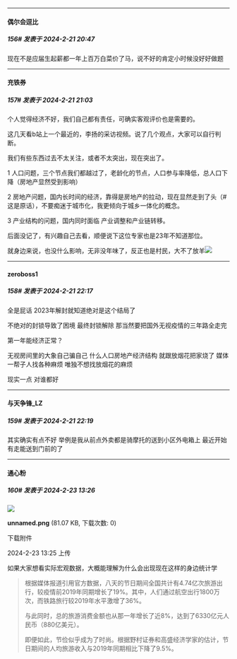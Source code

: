 ﻿
*****

####  偶尔会逗比  
##### 156#       发表于 2024-2-21 20:47

现在不是应届生起薪都一年上百万白菜价了马，说不好的肯定小时候没好好做题


*****

####  充铁券  
##### 157#       发表于 2024-2-21 21:03

个人觉得经济不好，我们自己都有责任，可确实客观评价也是需要的。

这几天看b站上一个最近的，李扬的采访视频。说了几个观点，大家可以自行判断。

我们有些东西过去不太关注，或者不太突出，现在突出了。

1 人口问题，三个节点我们都越过了，老龄化的节点，人口参与率降低，总人口下降（房地产显然受到影响）

2 房地产问题，国内长时间的经济，靠得是房地产的拉动，现在显然走到了头（#这是原话），不要痴迷于城市化，我更倾向于城乡一体化的概念。

3 产业结构的问题，国内同时面临 产业调整和产业链转移。

后面没记了，有兴趣自己去看，顺便说下这位专家也是23年不知道那位。

就身边来说，也没什么影响，无非没年味了，反正也是村民，大不了放羊<img src="https://static.saraba1st.com/image/smiley/face2017/009.gif" referrerpolicy="no-referrer">


*****

####  zeroboss1  
##### 158#       发表于 2024-2-21 22:17

全是屁话 2023年解封就知道绝对是这个结局了 

不绝对的封锁导致了困境 最终封锁解除 那当然要把国外无视疫情的三年路全走完

第一年能经济正常？

无视房间里的大象自己骗自己 什么人口房地产经济结构 就跟放烟花把家烧了 媒体一帮子人找各种麻烦 唯独不想找放烟花的麻烦 

现实一点 对谁都好

*****

####  与天争锋_LZ  
##### 159#       发表于 2024-2-21 22:19

其实确实有点不好
举例是我从前点外卖都是骑摩托的送到小区外电箱上
最近开始有走能送到门前的了


*****

####  通心粉  
##### 160#       发表于 2024-2-23 13:26

<img src="https://img.saraba1st.com/forum/202402/23/132549z2h22t0ik2i8dk82.png" referrerpolicy="no-referrer">

<strong>unnamed.png</strong> (81.07 KB, 下载次数: 0)

下载附件

2024-2-23 13:25 上传

如果大家想看实际宏观数据，大概能理解为什么会出现现在这样的身边统计学
 <blockquote>根据媒体报道引用官方数据，八天的节日期间全国共计有4.74亿次旅游出行，较疫情前2019年同期增长了19%。其中，人们通过航空出行1800万次，而铁路旅行较2019年水平激增了36%。

与此同时，总的旅游消费金额也从那一年增长了近8%，达到了6330亿元人民币（880亿美元）。

即便如此，节俭似乎成为了时尚。根据野村证券和高盛经济学家的估计，节日期间的人均旅游收入与2019年同期相比下降了9.5%。</blockquote>

